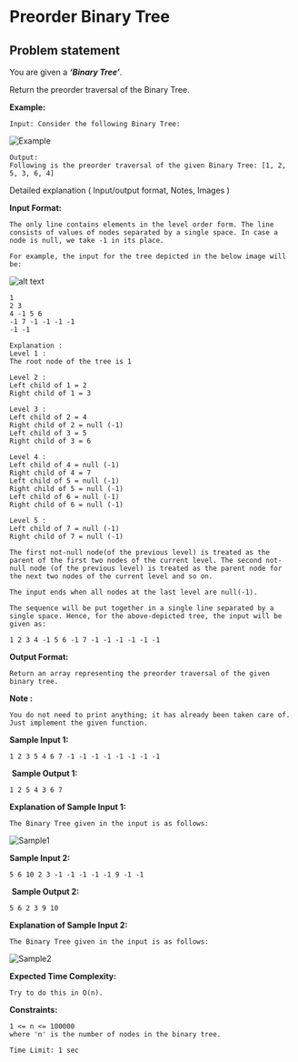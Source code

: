 Preorder Binary Tree
====================

Problem statement
-----------------

You are given a _**‘Binary Tree’**_.

  

Return the preorder traversal of the Binary Tree.

  

**Example:**

    Input: Consider the following Binary Tree:
    

![Example](https://files.codingninjas.in/example-29965.png)

    Output: 
    Following is the preorder traversal of the given Binary Tree: [1, 2, 5, 3, 6, 4]
    

  

Detailed explanation ( Input/output format, Notes, Images )

**Input Format:**

    The only line contains elements in the level order form. The line consists of values of nodes separated by a single space. In case a node is null, we take -1 in its place.
    
    For example, the input for the tree depicted in the below image will be:
    

![alt text](https://files.codingninjas.in/0000000000004189.png)

    1
    2 3
    4 -1 5 6
    -1 7 -1 -1 -1 -1
    -1 -1
    
    Explanation :
    Level 1 :
    The root node of the tree is 1
    
    Level 2 :
    Left child of 1 = 2
    Right child of 1 = 3
    
    Level 3 :
    Left child of 2 = 4
    Right child of 2 = null (-1)
    Left child of 3 = 5
    Right child of 3 = 6
    
    Level 4 :
    Left child of 4 = null (-1)
    Right child of 4 = 7
    Left child of 5 = null (-1)
    Right child of 5 = null (-1)
    Left child of 6 = null (-1)
    Right child of 6 = null (-1)
    
    Level 5 :
    Left child of 7 = null (-1)
    Right child of 7 = null (-1)
    
    The first not-null node(of the previous level) is treated as the parent of the first two nodes of the current level. The second not-null node (of the previous level) is treated as the parent node for the next two nodes of the current level and so on.
    
    The input ends when all nodes at the last level are null(-1).
    
    The sequence will be put together in a single line separated by a single space. Hence, for the above-depicted tree, the input will be given as:
    
    1 2 3 4 -1 5 6 -1 7 -1 -1 -1 -1 -1 -1
    

  

**Output Format:**

    Return an array representing the preorder traversal of the given binary tree.
    

  

**Note :**

    You do not need to print anything; it has already been taken care of. Just implement the given function.
    

**Sample Input 1:**

    1 2 3 5 4 6 7 -1 -1 -1 -1 -1 -1 -1 -1
    

  

 **Sample Output 1:**

    1 2 5 4 3 6 7
    

  

**Explanation of Sample Input 1:**

    The Binary Tree given in the input is as follows:
    

![Sample1](https://files.codingninjas.in/sample1-29969.png)  

**Sample Input 2:**

    5 6 10 2 3 -1 -1 -1 -1 -1 9 -1 -1
    

  

 **Sample Output 2:**

    5 6 2 3 9 10
    

  

**Explanation of Sample Input 2:**

    The Binary Tree given in the input is as follows:
    

![Sample2](https://files.codingninjas.in/sample2-29967.png)  

**Expected Time Complexity:**

    Try to do this in O(n).
    

  

**Constraints:**

    1 <= n <= 100000
    where 'n' is the number of nodes in the binary tree.
    
    Time Limit: 1 sec

